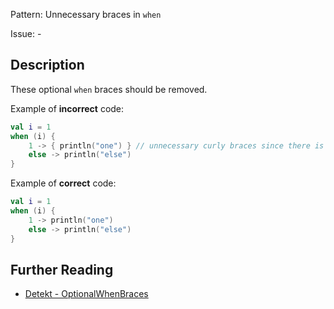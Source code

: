 Pattern: Unnecessary braces in `when`

Issue: -

## Description

These optional `when` braces should be removed.

Example of **incorrect** code:

```kotlin
val i = 1
when (i) {
    1 -> { println("one") } // unnecessary curly braces since there is only one statement
    else -> println("else")
}
```

Example of **correct** code:

```kotlin
val i = 1
when (i) {
    1 -> println("one")
    else -> println("else")
}
```

## Further Reading

* [Detekt - OptionalWhenBraces](https://detekt.github.io/detekt/style.html#optionalwhenbraces)